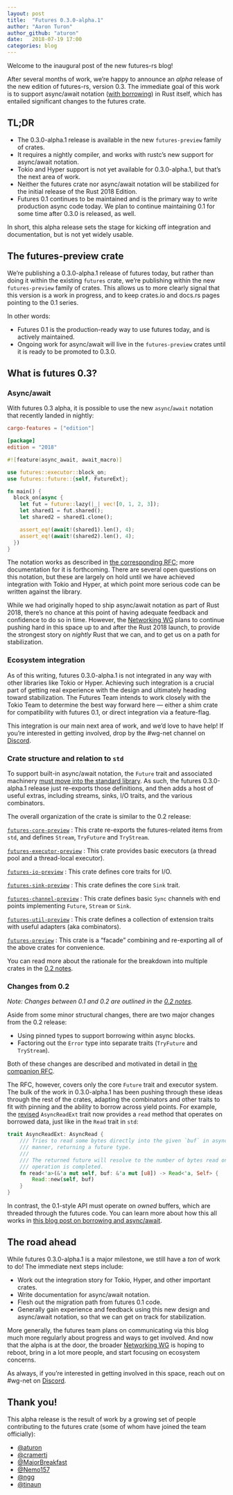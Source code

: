 ```yaml
---
layout: post
title:  "Futures 0.3.0-alpha.1"
author: "Aaron Turon"
author_github: "aturon"
date:   2018-07-19 17:00
categories: blog
---
```


Welcome to the inaugural post of the new futures-rs blog!

After several months of work, we’re happy to announce an *alpha* release of the new edition of futures-rs, version 0.3. The immediate goal of this work is to support async/await notation ([with borrowing](http://aturon.github.io/2018/04/24/async-borrowing/)) in Rust itself, which has entailed significant changes to the futures crate.

## TL;DR
- The 0.3.0-alpha.1 release is available in the new `futures-preview` family of crates.
- It requires a nightly compiler, and works with rustc’s new support for async/await notation.
- Tokio and Hyper support is not yet available for 0.3.0-alpha.1, but that’s the next area of work.
- Neither the futures crate nor async/await notation will be stabilized for the initial release of the Rust 2018 Edition.
- Futures 0.1 continues to be maintained and is the primary way to write production async code today. We plan to continue maintaining 0.1 for some time after 0.3.0 is released, as well.

In short, this alpha release sets the stage for kicking off integration and documentation, but is not yet widely usable.

## The futures-preview crate

We’re publishing a 0.3.0-alpha.1 release of futures today, but rather than doing it within the existing `futures` crate, we’re publishing within the new `futures-preview` family of crates. This allows us to more clearly signal that this version is a work in progress, and to keep crates.io and docs.rs pages pointing to the 0.1 series.

In other words:


- Futures 0.1 is the production-ready way to use futures today, and is actively maintained.
- Ongoing work for async/await will live in the `futures-preview` crates until it is ready to be promoted to 0.3.0.

## What is futures 0.3?
### Async/await

With futures 0.3 alpha, it is possible to use the new `async`/`await` notation that recently landed in nightly:

```toml
cargo-features = ["edition"]

[package]
edition = "2018"
```

```rust
#![feature(async_await, await_macro)]

use futures::executor::block_on;
use futures::future::{self, FutureExt};

fn main() {
  block_on(async {
    let fut = future::lazy(|_| vec![0, 1, 2, 3]);
    let shared1 = fut.shared();
    let shared2 = shared1.clone();

    assert_eq!(await!(shared1).len(), 4);
    assert_eq!(await!(shared2).len(), 4);
  })
}
```

The notation works as described in [the corresponding RFC](https://github.com/rust-lang/rfcs/pull/2394); more documentation for it is forthcoming. There are several open questions on this notation, but these are largely on hold until we have achieved integration with Tokio and Hyper, at which point more serious code can be written against the library.

While we had originally hoped to ship async/await notation as part of Rust 2018, there’s no chance at this point of having adequate feedback and confidence to do so in time. However, the [Networking WG](https://github.com/rust-lang-nursery/net-wg/) plans to continue pushing hard in this space up to and after the Rust 2018 launch, to provide the strongest story on *nightly* Rust that we can, and to get us on a path for stabilization.

### Ecosystem integration

As of this writing, futures 0.3.0-alpha.1 is not integrated in any way with other libraries like Tokio or Hyper. Achieving such integration is a crucial part of getting real experience with the design and ultimately heading toward stabilization. The Futures Team intends to work closely with the Tokio Team to determine the best way forward here — either a shim crate for compatibility with futures 0.1, or direct integration via a feature-flag.

This integration is our main next area of work, and we’d love to have help! If you’re interested in getting involved, drop by the #wg-net channel on [Discord](https://discord.gg/rust-lang).

### Crate structure and relation to `std`

To support built-in async/await notation, the `Future` trait and associated machinery [must move into the standard library](https://github.com/rust-lang/rfcs/pull/2418). As such, the futures 0.3.0-alpha.1 release just re-exports those definitions, and then adds a host of useful extras, including streams, sinks, I/O traits, and the various combinators.

The overall organization of the crate is similar to the 0.2 release:


[`futures-core-preview`](https://crates.io/crates/futures-core-preview)
: This crate re-exports the futures-related items from `std`, and defines `Stream`, `TryFuture` and `TryStream`.

[`futures-executor-preview`](https://crates.io/crates/futures-executor-preview)
: This crate provides basic executors (a thread pool and a thread-local executor).

[`futures-io-preview`](https://crates.io/crates/futures-io-preview)
: This crate defines core traits for I/O.

[`futures-sink-preview`](https://crates.io/crates/futures-sink-preview)
: This crate defines the core `Sink` trait.

[`futures-channel-preview`](https://crates.io/crates/futures-channel-preview)
: This crate defines basic `Sync` channels with end points implementing `Future`, `Stream` or `Sink`.

[`futures-util-preview`](https://crates.io/crates/futures-util-preview)
: This crate defines a collection of extension traits with useful adapters (aka combinators).

[`futures-preview`](https://crates.io/crates/futures-preview)
: This crate is a “facade” combining and re-exporting all of the above crates for convenience.

You can read more about the rationale for the breakdown into multiple crates in the [0.2 notes](http://aturon.github.io/2018/02/27/futures-0-2-RC/).

### Changes from 0.2

*Note: Changes between 0.1 and 0.2 are outlined in the [0.2 notes](http://aturon.github.io/2018/02/27/futures-0-2-RC/).*

Aside from some minor structural changes, there are two major changes from the 0.2 release:

- Using pinned types to support borrowing within async blocks.
- Factoring out the `Error` type into separate traits (`TryFuture` and `TryStream`).

Both of these changes are described and motivated in detail in [the companion RFC](https://github.com/rust-lang/rfcs/pull/2418).

The RFC, however, covers only the core `Future` trait and executor system. The bulk of the work in 0.3.0-alpha.1 has been pushing through these ideas through the rest of the crates, adapting the combinators and other traits to fit with pinning and the ability to borrow across yield points. For example, the [revised](https://github.com/rust-lang-nursery/futures-rs/blob/0.3/futures-util/src/io/mod.rs#L67-L74) `AsyncReadExt` trait now provides a `read` method that operates on borrowed data, just like in the `Read` trait in `std`:

```rust
trait AsyncReadExt: AsyncRead {
    /// Tries to read some bytes directly into the given `buf` in asynchronous
    /// manner, returning a future type.
    ///
    /// The returned future will resolve to the number of bytes read once the read
    /// operation is completed.
    fn read<'a>(&'a mut self, buf: &'a mut [u8]) -> Read<'a, Self> {
        Read::new(self, buf)
    }
}
```

In contrast, the 0.1-style API must operate on *owned* buffers, which are threaded through the futures code. You can learn more about how this all works in [this blog post on borrowing and async/await](http://aturon.github.io/2018/04/24/async-borrowing/).

## The road ahead

While futures 0.3.0-alpha.1 is a major milestone, we still have a *ton* of work to do! The immediate next steps include:


- Work out the integration story for Tokio, Hyper, and other important crates.
- Write documentation for async/await notation.
- Flesh out the migration path from futures 0.1 code.
- Generally gain experience and feedback using this new design and async/await notation, so that we can get on track for stabilization.

More generally, the futures team plans on communicating via this blog much more regularly about progress and ways to get involved. And now that the alpha is at the door, the broader [Networking WG](https://github.com/rust-lang-nursery/net-wg/) is hoping to reboot, bring in a lot more people, and start focusing on ecosystem concerns.

As always, if you’re interested in getting involved in this space, reach out on #wg-net on [Discord](https://discord.gg/rust-lang).

## Thank you!

This alpha release is the result of work by a growing set of people contributing to the futures crate (some of whom have joined the team officially):

- [@aturon](https://github.com/aturon)
- [@cramertj](https://github.com/cramertj)
- [@MajorBreakfast](https://github.com/MajorBreakfast)
- [@Nemo157](https://github.com/Nemo157)
- [@ngg](https://github.com/ngg)
- [@tinaun](https://github.com/tinaun)
